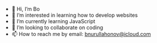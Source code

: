 - 👋 Hi, I’m Bo
- 👀 I’m interested in learning how to develop websites
- 🌱 I’m currently learning JavaScript
- 💞️ I’m looking to collaborate on coding
- 📫 How to reach me by email: bnurullahonov@icloud.com

<!---
BABAYAGA18K/BABAYAGA18K is a ✨ special ✨ repository because its `README.md` (this file) appears on your GitHub profile.
You can click the Preview link to take a look at your changes.
--->

